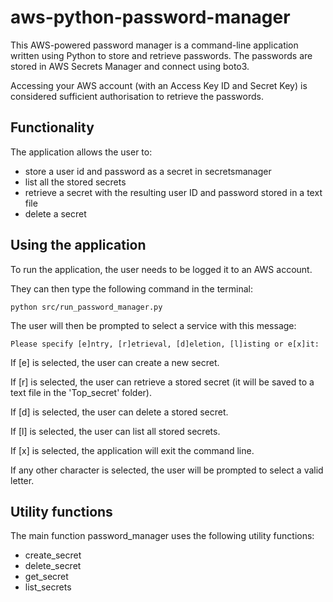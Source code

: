 # aws-python-password-manager

This AWS-powered password manager is a command-line application written using Python to store and retrieve passwords. The passwords are stored in AWS Secrets Manager and connect using boto3.

Accessing your AWS account (with an Access Key ID and Secret Key) is considered sufficient authorisation to retrieve the passwords.

## Functionality

The application allows the user to:

- store a user id and password as a secret in secretsmanager
- list all the stored secrets
- retrieve a secret with the resulting user ID and password stored in a text file
- delete a secret

## Using the application

To run the application, the user needs to be logged it to an AWS account.

They can then type the following command in the terminal:

`python src/run_password_manager.py`

The user will then be prompted to select a service with this message:

`Please specify [e]ntry, [r]etrieval, [d]eletion, [l]isting or e[x]it: `

If [e] is selected, the user can create a new secret.

If [r] is selected, the user can retrieve a stored secret (it will be saved to a text file in the 'Top_secret' folder).

If [d] is selected, the user can delete a stored secret.

If [l] is selected, the user can list all stored secrets.

If [x] is selected, the application will exit the command line.

If any other character is selected, the user will be prompted to select a valid letter.

## Utility functions

The main function password_manager uses the following utility functions:

- create_secret
- delete_secret
- get_secret
- list_secrets
